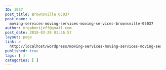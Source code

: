 ```yaml
---
ID: 1987
post_title: Brownsville 05037
post_name: >
  moving-services-moving-services-moving-services-brownsville-05037
author: mrgabonijeff@gmail.com
post_date: 2018-03-28 01:36:57
layout: page
link: >
  http://localhost/wordpress/moving-services-moving-services-moving-services-brownsville-05037/
published: true
tags: [ ]
categories: [ ]
---
```

